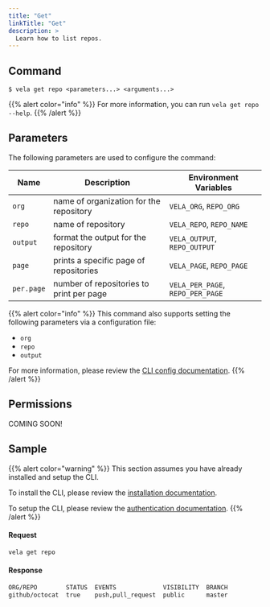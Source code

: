 ```yaml
---
title: "Get"
linkTitle: "Get"
description: >
  Learn how to list repos.
---
```


## Command

```
$ vela get repo <parameters...> <arguments...>
```

{{% alert color="info" %}}
For more information, you can run `vela get repo --help`.
{{% /alert %}}

## Parameters

The following parameters are used to configure the command:

| Name       | Description                               | Environment Variables            |
| ---------- | ----------------------------------------- | -------------------------------- |
| `org`      | name of organization for the repository   | `VELA_ORG`, `REPO_ORG`           |
| `repo`     | name of repository                        | `VELA_REPO`, `REPO_NAME`         |
| `output`   | format the output for the repository      | `VELA_OUTPUT`, `REPO_OUTPUT`     |
| `page`     | prints a specific page of repositories    | `VELA_PAGE`, `REPO_PAGE`         |
| `per.page` | number of repositories to print per page  | `VELA_PER_PAGE`, `REPO_PER_PAGE` |

{{% alert color="info" %}}
This command also supports setting the following parameters via a configuration file:

- `org`
- `repo`
- `output`

For more information, please review the [CLI config documentation](/docs/cli/config/).
{{% /alert %}}

## Permissions

COMING SOON!

## Sample

{{% alert color="warning" %}}
This section assumes you have already installed and setup the CLI.

To install the CLI, please review the [installation documentation](/docs/cli/install/).

To setup the CLI, please review the [authentication documentation](/docs/cli/authentication/).
{{% /alert %}}

#### Request

```sh
vela get repo
```

#### Response

```sh
ORG/REPO        STATUS  EVENTS             VISIBILITY  BRANCH
github/octocat  true    push,pull_request  public      master
```

